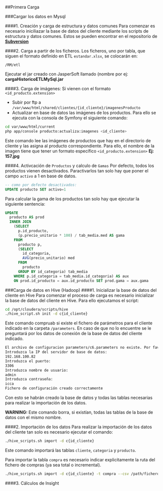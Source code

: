##Primera Carga

###Cargar los datos en Mysql

####1. Creación y carga de estructura y datos comunes
Para comenzar es necesario iniciliazar la base de datos del cliente mediante los scripts de estructura y datos comunes.
Estos se pueden encontrar en el repositorio de [**Subversion**](https://iccacdb.dynalias.com:8443/svn/RLT_MESSAGES/Documentacion/03.%20Dise%c3%b1o/01.%20Modelo/03.%20Modelo%20Relacional/scripts)


####2. Carga a partir de los ficheros.
Los ficheros, uno por tabla, que siguen el formato definido en ETL `estandar.xlsx`, se colocarán en:

	/RM/etl

Ejecutar el jar creado con JasperSoft llamado (nombre por ej:  **cargaHistoricoETLMySql.jar**


####3. Carga de imágenes:
Si vienen con el formato `<id_producto.extension>`
 * Subir por ftp a `/var/www/html/shared/clientes/{id_cliente}/imagenesProducto`
 * Actualizar en base de datos las imágenes de los productos. Para ello se ejecuta con la consola de Symfony el siguiente comando:


```bash
cd var/www/html/current
php app/console producto:actualiza:imagenes <id_cliente>
```

Este comando lee las imágenes de productos que hay en el directorio de cliente y las asigna al producto correspondiente. Para ello, el nombre de la imagen tiene que tener un formato específico `<id_producto.extension>` **Ej: 157.jpg**

####4. Activcación de `Productos` y calculo de `Gamas`
Por defecto, todos los productos vienen desactivados. Paractivarlos tan solo hay que poner el campo `activo` a 1 en base de datos.

```sql
-- como por defecto desactivados:
UPDATE producto SET activo=1
```

Para calcular la gama de los productos tan solo hay que ejecutar la siguiente sentencia:

```sql
UPDATE 
  producto AS prod 
  INNER JOIN 
    (SELECT 
      p.id_producto,
      (p.precio_unitario * 100) / tab_media.med AS gama 
    FROM
      producto p,
      (SELECT 
        id_categoria,
        AVG(precio_unitario) med 
      FROM
        producto 
      GROUP BY id_categoria) tab_media 
    WHERE p.id_categoria = tab_media.id_categoria) AS aux 
    ON prod.id_producto = aux.id_producto SET prod.gama = aux.gama 
```

###Carga de datos en Hive (Hadoop)
####1. Inicializar la base de datos del cliente en Hive
Para comenzar el proceso de carga es necesario inicializar la base de datos del cliente en Hive. Para ello ejecutamos el script:

```bash
cd /opt/cloudera/scripts/hive
./hive_script.sh init -d c{id_cliente}
```

Este comando compruab si existe el fichero de parámetros para el cliente indicado en la carpeta `/parameters`. En caso de que no lo encuentre se le preguntará por los datos de conexión de la base de datos del cliente indicado.

```bash
El archivo de configuracion parameters/c6.parameters no existe. Por favor introduzca los siguientes datos para crearlo.
Introduzca la IP del servidor de base de datos:
192.168.100.82
Introduzca el puerto:
3306
Introduzca nombre de usuario:
admin
Introduzca contraseña:
icca
Fichero de configuración creado correctamente
```

Con esto se habrán creado la base de datos y todas las tablas necesarias para realizar la importación de los datos.

**WARNING:** Este comando borra, si existían, todas las tablas de la base de datos con el mismo nombre.

####2. Importación de los datos
Para realizar la importación de los datos del cliente tan solo es necesario ejecutar el comando:

```bash
./hive_scripts.sh import -d c{id_cliente}
```

Este comando importará las tablas `cliente`, `categoria` y `producto`.

Para importar la tabla `compra` es necesario indicar explicitamente la ruta del fichero de compras (ya sea total o incremental).


```bash
./hive_scripts.sh import -d c{id_cliente} -t compra --csv /path/fichero/compras.txt
```

####3. Cálculos de Insight


